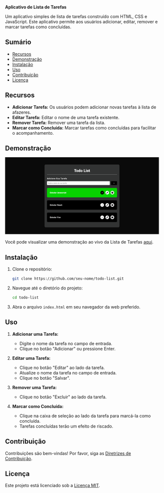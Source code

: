 **Aplicativo de Lista de Tarefas**

Um aplicativo simples de lista de tarefas construído com HTML, CSS e JavaScript. Este aplicativo permite aos usuários adicionar, editar, remover e marcar tarefas como concluídas.

## Sumário

- [Recursos](#recursos)
- [Demonstração](#demonstração)
- [Instalação](#instalação)
- [Uso](#uso)
- [Contribuição](#contribuição)
- [Licença](#licença)

## Recursos

- **Adicionar Tarefa:** Os usuários podem adicionar novas tarefas à lista de afazeres.
- **Editar Tarefa:** Editar o nome de uma tarefa existente.
- **Remover Tarefa:** Remover uma tarefa da lista.
- **Marcar como Concluída:** Marcar tarefas como concluídas para facilitar o acompanhamento.

## Demonstração

<img src="src/img/deisgn-todo.png" />

Você pode visualizar uma demonstração ao vivo da Lista de Tarefas [aqui](https://israelcruzz.github.io/todolist-basic-javascript/).

## Instalação

1. Clone o repositório:

   ```bash
   git clone https://github.com/seu-nome/todo-list.git
   ```

2. Navegue até o diretório do projeto:

   ```bash
   cd todo-list
   ```

3. Abra o arquivo `index.html` em seu navegador da web preferido.

## Uso

1. **Adicionar uma Tarefa:**
   - Digite o nome da tarefa no campo de entrada.
   - Clique no botão "Adicionar" ou pressione Enter.

2. **Editar uma Tarefa:**
   - Clique no botão "Editar" ao lado da tarefa.
   - Atualize o nome da tarefa no campo de entrada.
   - Clique no botão "Salvar".

3. **Remover uma Tarefa:**
   - Clique no botão "Excluir" ao lado da tarefa.

4. **Marcar como Concluída:**
   - Clique na caixa de seleção ao lado da tarefa para marcá-la como concluída.
   - Tarefas concluídas terão um efeito de riscado.

## Contribuição

Contribuições são bem-vindas! Por favor, siga as [Diretrizes de Contribuição](CONTRIBUTING.md).

## Licença

Este projeto está licenciado sob a [Licença MIT](LICENSE).
